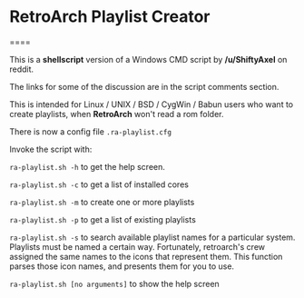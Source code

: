 # RetroArch Playlist Creator
====

This is a **shellscript** version of a Windows CMD script by **/u/ShiftyAxel** on reddit.

The links for some of the discussion are in the script comments section.

This is intended for Linux / UNIX / BSD / CygWin / Babun users who want to create playlists,
when **RetroArch** won't read a rom folder.

There is now a config file ```.ra-playlist.cfg```

Invoke the script with: 

```ra-playlist.sh -h``` to get the help screen.


```ra-playlist.sh -c``` to get a list of installed cores

```ra-playlist.sh -m``` to create one or more playlists

```ra-playlist.sh -p``` to get a list of existing playlists

```ra-playlist.sh -s``` to search available playlist names for a particular system.
Playlists must be named a certain way. Fortunately, retroarch's crew assigned the 
same names to the icons that represent them. This function parses those icon names,
and presents them for you to use.


```ra-playlist.sh [no arguments]``` to show the help screen

